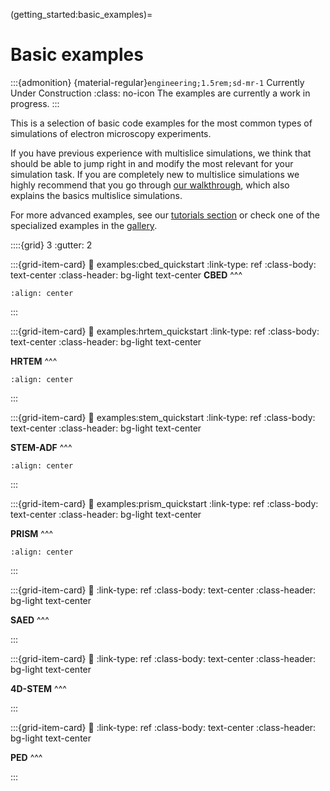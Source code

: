 (getting_started:basic_examples)=
# Basic examples

:::{admonition} {material-regular}`engineering;1.5rem;sd-mr-1` Currently Under Construction
:class: no-icon
The examples are currently a work in progress. 
:::

This is a selection of basic code examples for the most common types of simulations of electron microscopy experiments.

If you have previous experience with multislice simulations, we think that should be able to jump right in and modify 
the most relevant for your simulation task. If you are completely new to multislice simulations we highly recommend that
you go through [our walkthrough](user_guide:walkthrough), which also explains the basics multislice simulations. 

For more advanced examples, see our [tutorials section](tutorials:tutorials) or check one of the specialized examples in 
the [gallery](user_guide:example_gallery).

::::{grid} 3
:gutter: 2

:::{grid-item-card}
:link: examples:cbed_quickstart
:link-type: ref
:class-body: text-center
:class-header: bg-light text-center
**CBED**
^^^

```{image} ../user_guide/examples/thumbnails/cbed_quickstart.png
:align: center
```

:::


:::{grid-item-card}
:link: examples:hrtem_quickstart
:link-type: ref
:class-body: text-center
:class-header: bg-light text-center

**HRTEM**
^^^

```{image} ../user_guide/examples/thumbnails/hrtem_quickstart.png
:align: center
```

:::


:::{grid-item-card}
:link: examples:stem_quickstart
:link-type: ref
:class-body: text-center
:class-header: bg-light text-center

**STEM-ADF**
^^^

```{image} ../user_guide/examples/thumbnails/stem_quickstart.png
:align: center
```

:::


:::{grid-item-card}
:link: examples:prism_quickstart
:link-type: ref
:class-body: text-center
:class-header: bg-light text-center

**PRISM**
^^^

```{image} ../user_guide/examples/thumbnails/prism_quickstart.png
:align: center
```

:::


:::{grid-item-card}
:link:
:link-type: ref
:class-body: text-center
:class-header: bg-light text-center

**SAED**
^^^

:::


:::{grid-item-card}
:link:
:link-type: ref
:class-body: text-center
:class-header: bg-light text-center

**4D-STEM**
^^^

:::


:::{grid-item-card}
:link:
:link-type: ref
:class-body: text-center
:class-header: bg-light text-center

**PED**
^^^

:::